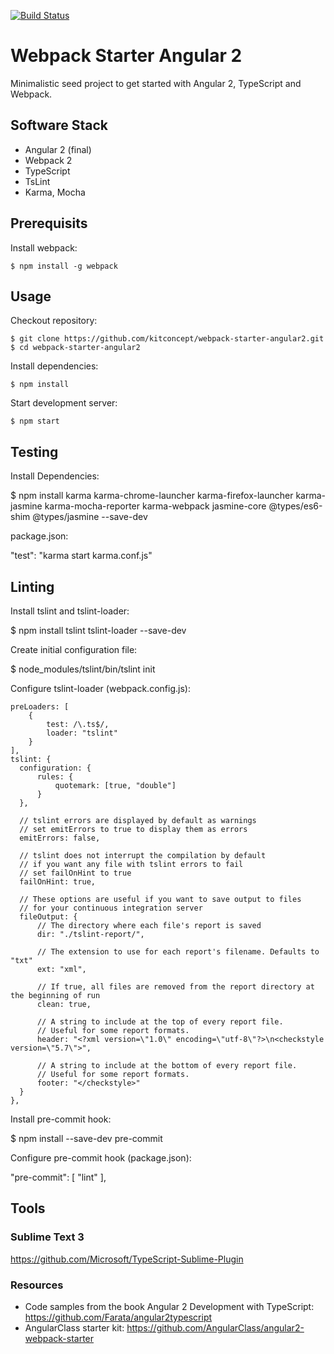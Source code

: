 [![Build Status](https://travis-ci.org/kitconcept/webpack-starter-angular2.svg?branch=master)](https://travis-ci.org/kitconcept/webpack-starter-angular2)

# Webpack Starter Angular 2

Minimalistic seed project to get started with Angular 2, TypeScript and Webpack.

## Software Stack

- Angular 2 (final)
- Webpack 2
- TypeScript
- TsLint
- Karma, Mocha

## Prerequisits

Install webpack:

    $ npm install -g webpack

## Usage

Checkout repository:

    $ git clone https://github.com/kitconcept/webpack-starter-angular2.git
    $ cd webpack-starter-angular2

Install dependencies:

    $ npm install

Start development server:

    $ npm start


## Testing

Install Dependencies:

  $ npm install karma karma-chrome-launcher karma-firefox-launcher karma-jasmine karma-mocha-reporter karma-webpack jasmine-core @types/es6-shim @types/jasmine --save-dev

package.json:

  "test": "karma start karma.conf.js"


## Linting

Install tslint and tslint-loader:

  $ npm install tslint tslint-loader --save-dev

Create initial configuration file:

  $ node_modules/tslint/bin/tslint init

Configure tslint-loader (webpack.config.js):

    preLoaders: [
        {
            test: /\.ts$/,
            loader: "tslint"
        }
    ],
    tslint: {
      configuration: {
          rules: {
              quotemark: [true, "double"]
          }
      },

      // tslint errors are displayed by default as warnings
      // set emitErrors to true to display them as errors
      emitErrors: false,

      // tslint does not interrupt the compilation by default
      // if you want any file with tslint errors to fail
      // set failOnHint to true
      failOnHint: true,

      // These options are useful if you want to save output to files
      // for your continuous integration server
      fileOutput: {
          // The directory where each file's report is saved
          dir: "./tslint-report/",

          // The extension to use for each report's filename. Defaults to "txt"
          ext: "xml",

          // If true, all files are removed from the report directory at the beginning of run
          clean: true,

          // A string to include at the top of every report file.
          // Useful for some report formats.
          header: "<?xml version=\"1.0\" encoding=\"utf-8\"?>\n<checkstyle version=\"5.7\">",

          // A string to include at the bottom of every report file.
          // Useful for some report formats.
          footer: "</checkstyle>"
      }
    },
Install pre-commit hook:

  $ npm install --save-dev pre-commit

Configure pre-commit hook (package.json):

  "pre-commit": [
    "lint"
  ],

## Tools

### Sublime Text 3

https://github.com/Microsoft/TypeScript-Sublime-Plugin

### Resources

- Code samples from the book Angular 2 Development with TypeScript: https://github.com/Farata/angular2typescript
- AngularClass starter kit: https://github.com/AngularClass/angular2-webpack-starter
